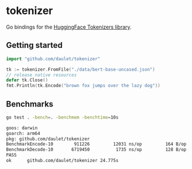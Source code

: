 # tokenizer

Go bindings for the [HuggingFace Tokenizers library](https://github.com/huggingface/tokenizers).

## Getting started
```go
import "github.com/daulet/tokenizer"

tk := tokenizer.FromFile("./data/bert-base-uncased.json")
// release native resources
defer tk.Close()
fmt.Println(tk.Encode("brown fox jumps over the lazy dog"))
```

## Benchmarks
```bash
go test . -bench=. -benchmem -benchtime=10s

goos: darwin
goarch: arm64
pkg: github.com/daulet/tokenizer
BenchmarkEncode-10    	  911226	     12031 ns/op	     164 B/op	       8 allocs/op
BenchmarkDecode-10    	 6719450	      1735 ns/op	     128 B/op	       5 allocs/op
PASS
ok  	github.com/daulet/tokenizer	24.775s
```
